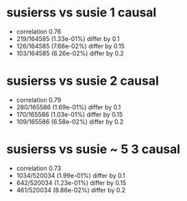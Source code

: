 # susierss vs susie  1 causal

- correlation 0.76
- 219/164585 (1.33e-01%) differ by 0.1
- 126/164585 (7.66e-02%) differ by 0.15
- 103/164585 (6.26e-02%) differ by 0.2


# susierss vs susie  2 causal

- correlation 0.79
- 280/165586 (1.69e-01%) differ by 0.1
- 170/165586 (1.03e-01%) differ by 0.15
- 109/165586 (6.58e-02%) differ by 0.2


# susierss vs susie  ~ 5 3 causal

- correlation 0.73
- 1034/520034 (1.99e-01%) differ by 0.1
- 642/520034 (1.23e-01%) differ by 0.15
- 461/520034 (8.86e-02%) differ by 0.2


